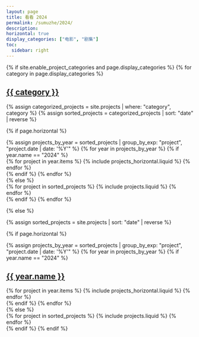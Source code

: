 ```yaml
---
layout: page
title: 看看 2024
permalink: /sumuzhe/2024/
description: 
horizontal: true
display_categories: ["电影", "剧集"]
toc:
  sidebar: right
---
```


<!-- pages/projects.md -->
<div class="projects">
{% if site.enable_project_categories and page.display_categories %}
  <!-- Display categorized projects -->
  {% for category in page.display_categories %}
  <a id="{{ category }}" href=".#{{ category }}">
    <h2 class="category">{{ category }}</h2>
  </a>
  {% assign categorized_projects = site.projects | where: "category", category %}
  {% assign sorted_projects = categorized_projects | sort: "date" | reverse %}

  <!-- Generate cards for each project -->
  {% if page.horizontal %}
  <div class="container">
    {% assign projects_by_year = sorted_projects | group_by_exp: "project", "project.date | date: '%Y'" %}
    {% for year in projects_by_year %}
    {% if year.name == "2024" %}
    <div class="row row-cols-1 row-cols-md-1">
      {% for project in year.items %}
        {% include projects_horizontal.liquid %}
      {% endfor %}
    </div>
    {% endif %}
    {% endfor %}
  </div>
  {% else %}
  <div class="row row-cols-1 row-cols-md-3">
    {% for project in sorted_projects %}
      {% include projects.liquid %}
    {% endfor %}
  </div>
  {% endif %}
  {% endfor %}

{% else %}

<!-- Display projects without categories -->

{% assign sorted_projects = site.projects | sort: "date" | reverse %}

  <!-- Generate cards for each project -->

{% if page.horizontal %}
  <div class="container">
    {% assign projects_by_year = sorted_projects | group_by_exp: "project", "project.date | date: '%Y'" %}
    {% for year in projects_by_year %}
      {% if year.name == "2024" %}
        <a id="{{ year.name }}" href=".#{{ year.name }}">
          <h2 class="category">{{ year.name }}</h2>
        </a>
        <div class="row row-cols-1 row-cols-md-1">
        {% for project in year.items %}
          {% include projects_horizontal.liquid %}
        {% endfor %}
        </div>
      {% endif %}
    {% endfor %}
  </div>
  {% else %}
  <div class="row row-cols-1 row-cols-md-3">
    {% for project in sorted_projects %}
      {% include projects.liquid %}
    {% endfor %}
  </div>
  {% endif %}
{% endif %}
</div>
